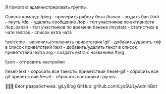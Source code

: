 Я помогаю администрировать группы.

Список команд:
/ping - проверить работу бота
/banan - выдать бан
/kick - пнуть
/del - удалить сообщение
/top - топ участников по активности
/top_banan - топ участников по времени банана
/mystats - статистика в чате
/extras - список extra чата

!welcome - включить/отключить приветствия
!gif - добавить/удалить гиф в список приветствий
!text - добавить/удалить текст в список приветствий
!extra arg - создать extra с названием #arg

!json - отправить настройки

!reset-text - сбросить все таексты приветствий
!reset-gif - сбросить все gif приветствий
!reset - сбросить настройки группы

👨🏻‍💻 Блог разработчика: @LyBlog
GitHub: github.com/LyoSU/LyAdminBot
